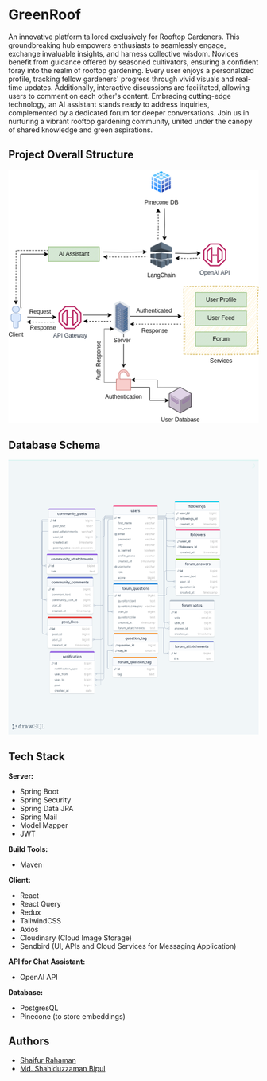 # GreenRoof

An innovative platform tailored exclusively for Rooftop Gardeners. This groundbreaking hub empowers enthusiasts to seamlessly engage, exchange invaluable insights, and harness collective wisdom. Novices benefit from guidance offered by seasoned cultivators, ensuring a confident foray into the realm of rooftop gardening. Every user enjoys a personalized profile, tracking fellow gardeners' progress through vivid visuals and real-time updates. Additionally, interactive discussions are facilitated, allowing users to comment on each other's content. Embracing cutting-edge technology, an AI assistant stands ready to address inquiries, complemented by a dedicated forum for deeper conversations. Join us in nurturing a vibrant rooftop gardening community, united under the canopy of shared knowledge and green aspirations.

## Project Overall Structure

![Logo](/resources/System.png)

## Database Schema
![Logo](/resources/DBSchema.png)

## Tech Stack

**Server:**

-   Spring Boot
-   Spring Security
-   Spring Data JPA
-   Spring Mail
-   Model Mapper
-   JWT

**Build Tools:**

-   Maven

**Client:**

-   React
-   React Query
-   Redux
-   TailwindCSS
-   Axios
-   Cloudinary (Cloud Image Storage)
-   Sendbird (UI, APIs and Cloud Services for Messaging Application)

**API for Chat Assistant:**

-   OpenAI API

**Database:**

-   PostgresQL
-   Pinecone (to store embeddings)

## Authors

- [Shaifur Rahaman](https://github.com/shifat71)
- [Md. Shahiduzzaman Bipul](https://www.github.com/bipulhf)
